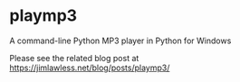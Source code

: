 # playmp3
A command-line Python MP3 player in Python for Windows

Please see the related blog post at https://jimlawless.net/blog/posts/playmp3/
